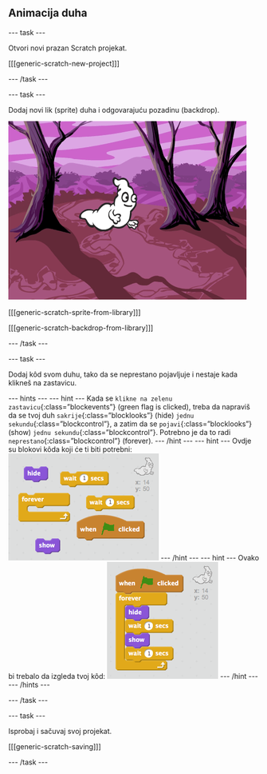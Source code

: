 ## Animacija duha

\--- task \---

Otvori novi prazan Scratch projekat.

[[[generic-scratch-new-project]]]

\--- /task \---

\--- task \---

Dodaj novi lik (sprite) duha i odgovarajuću pozadinu (backdrop).

![screenshot](images/ghost-ghost.png)

[[[generic-scratch-sprite-from-library]]]

[[[generic-scratch-backdrop-from-library]]]

\--- /task \---

\--- task \---

Dodaj kôd svom duhu, tako da se neprestano pojavljuje i nestaje kada klikneš na zastavicu.

\--- hints \--- \--- hint \--- Kada se `klikne na zelenu zastavicu`{:class=”blockevents”} (green flag is clicked), treba da napraviš da se tvoj duh `sakrije`{:class=”blocklooks”} (hide) `jednu sekundu`{:class=”blockcontrol”}, a zatim da se `pojavi`{:class=”blocklooks”} (show) `jednu sekundu`{:class=”blockcontrol”}. Potrebno je da to radi `neprestano`{:class=”blockcontrol”} (forever). \--- /hint \--- \--- hint \--- Ovdje su blokovi kôda koji će ti biti potrebni: ![screenshot](images/ghost-appear-blocks.png) \--- /hint \--- \--- hint \--- Ovako bi trebalo da izgleda tvoj kôd: ![screenshot](images/ghost-appear-code.png) \--- /hint \--- \--- /hints \---

\--- /task \---

\--- task \---

Isprobaj i sačuvaj svoj projekat.

[[[generic-scratch-saving]]]

\--- /task \---